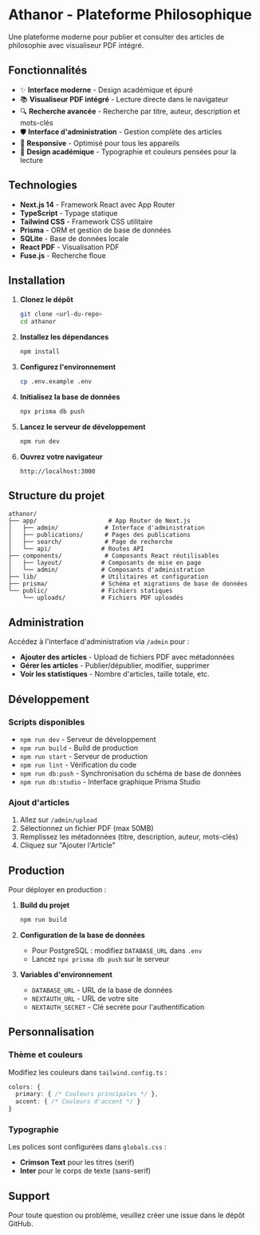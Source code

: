 # Athanor - Plateforme Philosophique

Une plateforme moderne pour publier et consulter des articles de philosophie avec visualiseur PDF intégré.

## Fonctionnalités

- ✨ **Interface moderne** - Design académique et épuré
- 📚 **Visualiseur PDF intégré** - Lecture directe dans le navigateur
- 🔍 **Recherche avancée** - Recherche par titre, auteur, description et mots-clés
- 🛡️ **Interface d'administration** - Gestion complète des articles
- 📱 **Responsive** - Optimisé pour tous les appareils
- 🎨 **Design académique** - Typographie et couleurs pensées pour la lecture

## Technologies

- **Next.js 14** - Framework React avec App Router
- **TypeScript** - Typage statique
- **Tailwind CSS** - Framework CSS utilitaire
- **Prisma** - ORM et gestion de base de données
- **SQLite** - Base de données locale
- **React PDF** - Visualisation PDF
- **Fuse.js** - Recherche floue

## Installation

1. **Clonez le dépôt**
   ```bash
   git clone <url-du-repo>
   cd athanor
   ```

2. **Installez les dépendances**
   ```bash
   npm install
   ```

3. **Configurez l'environnement**
   ```bash
   cp .env.example .env
   ```

4. **Initialisez la base de données**
   ```bash
   npx prisma db push
   ```

5. **Lancez le serveur de développement**
   ```bash
   npm run dev
   ```

6. **Ouvrez votre navigateur**
   ```
   http://localhost:3000
   ```

## Structure du projet

```
athanor/
├── app/                    # App Router de Next.js
│   ├── admin/             # Interface d'administration
│   ├── publications/      # Pages des publications
│   ├── search/            # Page de recherche
│   └── api/              # Routes API
├── components/            # Composants React réutilisables
│   ├── layout/           # Composants de mise en page
│   └── admin/            # Composants d'administration
├── lib/                  # Utilitaires et configuration
├── prisma/               # Schéma et migrations de base de données
└── public/               # Fichiers statiques
    └── uploads/          # Fichiers PDF uploadés
```

## Administration

Accédez à l'interface d'administration via `/admin` pour :

- **Ajouter des articles** - Upload de fichiers PDF avec métadonnées
- **Gérer les articles** - Publier/dépublier, modifier, supprimer
- **Voir les statistiques** - Nombre d'articles, taille totale, etc.

## Développement

### Scripts disponibles

- `npm run dev` - Serveur de développement
- `npm run build` - Build de production
- `npm run start` - Serveur de production
- `npm run lint` - Vérification du code
- `npm run db:push` - Synchronisation du schéma de base de données
- `npm run db:studio` - Interface graphique Prisma Studio

### Ajout d'articles

1. Allez sur `/admin/upload`
2. Sélectionnez un fichier PDF (max 50MB)
3. Remplissez les métadonnées (titre, description, auteur, mots-clés)
4. Cliquez sur "Ajouter l'Article"

## Production

Pour déployer en production :

1. **Build du projet**
   ```bash
   npm run build
   ```

2. **Configuration de la base de données**
   - Pour PostgreSQL : modifiez `DATABASE_URL` dans `.env`
   - Lancez `npx prisma db push` sur le serveur

3. **Variables d'environnement**
   - `DATABASE_URL` - URL de la base de données
   - `NEXTAUTH_URL` - URL de votre site
   - `NEXTAUTH_SECRET` - Clé secrète pour l'authentification

## Personnalisation

### Thème et couleurs

Modifiez les couleurs dans `tailwind.config.ts` :

```typescript
colors: {
  primary: { /* Couleurs principales */ },
  accent: { /* Couleurs d'accent */ }
}
```

### Typographie

Les polices sont configurées dans `globals.css` :
- **Crimson Text** pour les titres (serif)
- **Inter** pour le corps de texte (sans-serif)

## Support

Pour toute question ou problème, veuillez créer une issue dans le dépôt GitHub.
